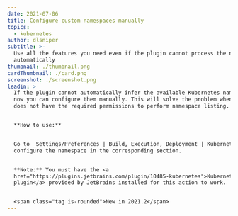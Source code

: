 ```yaml
---
date: 2021-07-06
title: Configure custom namespaces manually
topics:
  - kubernetes
author: dlsniper
subtitle: >-
  Use all the features you need even if the plugin cannot process the namespaces
  automatically
thumbnail: ./thumbnail.png
cardThumbnail: ./card.png
screenshot: ./screenshot.png
leadin: >
  If the plugin cannot automatically infer the available Kubernetes namespaces,
  now you can configure them manually. This will solve the problem when the user
  does not have the required permissions to perform namespace listing.


  **How to use:**


  Go to _Settings/Preferences | Build, Execution, Deployment | Kubernetes_ and
  configure the namespace in the corresponding section.


  **Note:** You must have the <a
  href="https://plugins.jetbrains.com/plugin/10485-kubernetes">Kubernetes
  plugin</a> provided by JetBrains installed for this action to work.


  <span class="tag is-rounded">New in 2021.2</span>
---
```


